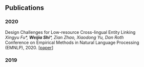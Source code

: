 ## Publications
### 2020
Design Challenges for Low-resource Cross-lingual Entity Linking \
*Xingyu Fu\*, __Weijia Shi__\*, Zian Zhao, Xiaodong Yu, Dan Roth* \
Conference on Empirical Methods in Natural Language Processing (EMNLP), 2020.
[[paper](https://arxiv.org/abs/2005.00692)]

   
### 2019


